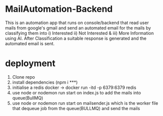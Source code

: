 
# MailAutomation-Backend
This is an automation app that runs on console/backend that read user mails from google's gmail and send an automated email for the mails by classifying them into i) Interested ii) Not Interested & iii) More Information using AI. After Classification a suitable response is generated and the automated email is sent.

# deployment
  1) Clone repo
  2) install dependencies (npm i ***)
  3) initialise a redis docker -> docker run -itd -p 6379:6379 redis
  4) use node or nodemon run start on index.js to add the mails into queue(BullMQ)
  5)  use node or nodemon run start on mailsender.js which is the worker file that dequeue job from the queue(BULLMQ) and send the mails

